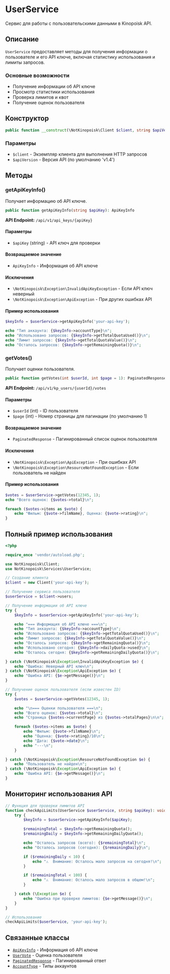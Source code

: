 # UserService

Сервис для работы с пользовательскими данными в Kinopoisk API.

## Описание

`UserService` предоставляет методы для получения информации о пользователе и его API ключе, включая статистику использования и лимиты запросов.

### Основные возможности

- Получение информации об API ключе
- Просмотр статистики использования
- Проверка лимитов и квот
- Получение оценок пользователя

## Конструктор

```php
public function __construct(\NotKinopoisk\Client $client, string $apiVersion = 'v1.4')
```

### Параметры

- `$client` - Экземпляр клиента для выполнения HTTP запросов
- `$apiVersion` - Версия API (по умолчанию 'v1.4')

## Методы

### getApiKeyInfo()

Получает информацию об API ключе.

```php
public function getApiKeyInfo(string $apiKey): ApiKeyInfo
```

**API Endpoint:** `/api/v1/api_keys/{apiKey}`

#### Параметры

- `$apiKey` (string) - API ключ для проверки

#### Возвращаемое значение

- `ApiKeyInfo` - Информация об API ключе

#### Исключения

- `\NotKinopoisk\Exception\InvalidApiKeyException` - Если API ключ неверный
- `\NotKinopoisk\Exception\ApiException` - При других ошибках API

#### Пример использования

```php
$keyInfo = $userService->getApiKeyInfo('your-api-key');

echo "Тип аккаунта: {$keyInfo->accountType}\n";
echo "Использовано запросов: {$keyInfo->getTotalQuotaUsed()}\n";
echo "Лимит запросов: {$keyInfo->getTotalQuotaValue()}\n";
echo "Осталось запросов: {$keyInfo->getRemainingQuota()}\n";
```

### getVotes()

Получает оценки пользователя.

```php
public function getVotes(int $userId, int $page = 1): PaginatedResponse
```

**API Endpoint:** `/api/v1/kp_users/{userId}/votes`

#### Параметры

- `$userId` (int) - ID пользователя
- `$page` (int) - Номер страницы для пагинации (по умолчанию 1)

#### Возвращаемое значение

- `PaginatedResponse` - Пагинированный список оценок пользователя

#### Исключения

- `\NotKinopoisk\Exception\ApiException` - При ошибках API
- `\NotKinopoisk\Exception\ResourceNotFoundException` - Если пользователь не найден

#### Пример использования

```php
$votes = $userService->getVotes(12345, 1);
echo "Всего оценок: {$votes->total}\n";

foreach ($votes->items as $vote) {
    echo "Фильм: {$vote->filmName}, Оценка: {$vote->rating}\n";
}
```

## Полный пример использования

```php
<?php

require_once 'vendor/autoload.php';

use NotKinopoisk\Client;
use NotKinopoisk\Services\UserService;

// Создание клиента
$client = new Client('your-api-key');

// Получение сервиса пользователя
$userService = $client->users;

// Получение информации об API ключе
try {
    $keyInfo = $userService->getApiKeyInfo('your-api-key');

    echo "=== Информация об API ключе ===\n";
    echo "Тип аккаунта: {$keyInfo->accountType}\n";
    echo "Использовано запросов: {$keyInfo->getTotalQuotaUsed()}\n";
    echo "Лимит запросов: {$keyInfo->getTotalQuotaValue()}\n";
    echo "Осталось запросов: {$keyInfo->getRemainingQuota()}\n";
    echo "Использовано сегодня: {$keyInfo->dailyQuota->used}\n";
    echo "Осталось сегодня: {$keyInfo->getRemainingDailyQuota()}\n";

} catch (\NotKinopoisk\Exception\InvalidApiKeyException $e) {
    echo "Ошибка: Неверный API ключ\n";
} catch (\NotKinopoisk\Exception\ApiException $e) {
    echo "Ошибка API: {$e->getMessage()}\n";
}

// Получение оценок пользователя (если известен ID)
try {
    $votes = $userService->getVotes(12345, 1);

    echo "\n=== Оценки пользователя ===\n";
    echo "Всего оценок: {$votes->total}\n";
    echo "Страница {$votes->currentPage} из {$votes->totalPages}\n\n";

    foreach ($votes->items as $vote) {
        echo "Фильм: {$vote->filmName}\n";
        echo "Оценка: {$vote->rating}/10\n";
        echo "Дата: {$vote->date}\n";
        echo "---\n";
    }

} catch (\NotKinopoisk\Exception\ResourceNotFoundException $e) {
    echo "Пользователь не найден\n";
} catch (\NotKinopoisk\Exception\ApiException $e) {
    echo "Ошибка API: {$e->getMessage()}\n";
}
```

## Мониторинг использования API

```php
// Функция для проверки лимитов API
function checkApiLimits(UserService $userService, string $apiKey): void {
    try {
        $keyInfo = $userService->getApiKeyInfo($apiKey);

        $remainingTotal = $keyInfo->getRemainingQuota();
        $remainingDaily = $keyInfo->getRemainingDailyQuota();

        echo "Осталось запросов (всего): {$remainingTotal}\n";
        echo "Осталось запросов (сегодня): {$remainingDaily}\n";

        if ($remainingDaily < 10) {
            echo "⚠️  Внимание: Осталось мало запросов на сегодня!\n";
        }

        if ($remainingTotal < 100) {
            echo "⚠️  Внимание: Осталось мало запросов в общем!\n";
        }

    } catch (\Exception $e) {
        echo "Ошибка при проверке лимитов: {$e->getMessage()}\n";
    }
}

// Использование
checkApiLimits($userService, 'your-api-key');
```

## Связанные классы

- [`ApiKeyInfo`](../models/api-key-info.md) - Информация об API ключе
- [`UserVote`](../models/user-vote.md) - Оценка пользователя
- [`PaginatedResponse`](../responses/paginated-response.md) - Пагинированный ответ
- [`AccountType`](../enums/account-type.md) - Типы аккаунтов
